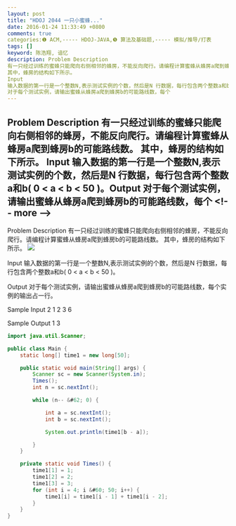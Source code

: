 ```yaml
---
layout: post
title: "HDOJ 2044 一只小蜜蜂..."
date: 2016-01-24 11:33:49 +0800
comments: true
categories:❶ ACM,----- HDOJ-JAVA,❺ 算法及基础题,----- 模拟/推导/打表
tags: []
keyword: 陈浩翔, 谙忆
description: Problem Description 
有一只经过训练的蜜蜂只能爬向右侧相邻的蜂房，不能反向爬行。请编程计算蜜蜂从蜂房a爬到蜂房b的可能路线数。 
其中，蜂房的结构如下所示。 
Input 
输入数据的第一行是一个整数N,表示测试实例的个数，然后是N 行数据，每行包含两个整数a和b( 0 < a < b < 50 )。Output 
对于每个测试实例，请输出蜜蜂从蜂房a爬到蜂房b的可能路线数，每个 
---
```



Problem Description 
有一只经过训练的蜜蜂只能爬向右侧相邻的蜂房，不能反向爬行。请编程计算蜜蜂从蜂房a爬到蜂房b的可能路线数。 
其中，蜂房的结构如下所示。 
Input 
输入数据的第一行是一个整数N,表示测试实例的个数，然后是N 行数据，每行包含两个整数a和b( 0 &#60; a &#60; b &#60; 50 )。Output 
对于每个测试实例，请输出蜜蜂从蜂房a爬到蜂房b的可能路线数，每个
&#60;!-- more --&#62;
----------

Problem Description
有一只经过训练的蜜蜂只能爬向右侧相邻的蜂房，不能反向爬行。请编程计算蜜蜂从蜂房a爬到蜂房b的可能路线数。
其中，蜂房的结构如下所示。
![](http://img.blog.csdn.net/20160124233252856)


 

Input
输入数据的第一行是一个整数N,表示测试实例的个数，然后是N 行数据，每行包含两个整数a和b( 0 &#60; a &#60; b &#60; 50 )。

 

Output
对于每个测试实例，请输出蜜蜂从蜂房a爬到蜂房b的可能路线数，每个实例的输出占一行。

 

Sample Input
2
1 2
3 6
 

Sample Output
1
3


```java
import java.util.Scanner;

public class Main {
    static long[] time1 = new long[50];

    public static void main(String[] args) {
        Scanner sc = new Scanner(System.in);
        Times();
        int n = sc.nextInt();

        while (n-- &#62; 0) {

            int a = sc.nextInt();
            int b = sc.nextInt();

            System.out.println(time1[b - a]);

        }
    }

    private static void Times() {
        time1[1] = 1;
        time1[2] = 2;
        time1[3] = 3;
        for (int i = 4; i &#60; 50; i++) {
            time1[i] = time1[i - 1] + time1[i - 2];
        }
    }
}

```